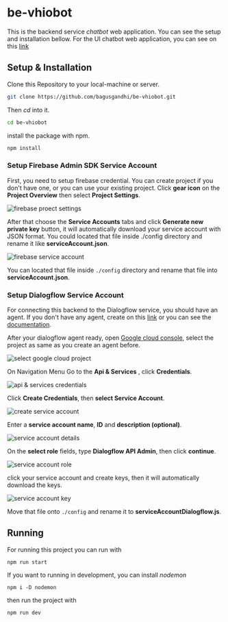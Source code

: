 
# be-vhiobot
This is the backend service *chatbot* web application. You can see the setup and installation bellow.
For the UI chatbot web application, you can see on this [link](#)

## Setup & Installation

Clone this Repository to your local-machine or server.

```sh
git clone https://github.com/bagusgandhi/be-vhiobot.git
```
Then *cd* into it.
```sh
cd be-vhiobot
```
install the package with npm.

```sh
npm install
```


### Setup Firebase Admin SDK Service Account
First, you need to setup firebase credential. You can create project if you don't have one, or you can use your existing project. Click **gear icon** on the **Project Overview** then select **Project Settings**. 

![firebase proect settings](https://drive.google.com/uc?export=view&id=1pDtauZUp51Kp_3E2XlX3BlUm2caiRrpR)

After that choose the **Service Accounts** tabs and click **Generate new private key** button, it will automatically download your service account with JSON format. You could located that file inside ./config directory and rename it like **serviceAccount.json**.

![firebase service account](https://drive.google.com/uc?export=view&id=17nmwxAdcqRNC0UCb2Ar_mDvlKIwXmuD3)

You can located that file inside `./config` directory and rename that file into **serviceAccount.json**.

### Setup Dialogflow Service Account
For connecting this backend to the Dialogflow service, you should have an agent. If you don't have any agent, create on this [link](https://dialogflow.cloud.google.com/) or you can see the [documentation](https://cloud.google.com/dialogflow/es/docs/quick/build-agent).

After your dialogflow agent ready, open [Google cloud console](https://cloud.google.com/), select the project as same as you create an agent before.

![select google cloud project](https://drive.google.com/uc?export=view&id=1EDgyA91_5jT_AMSDSuay6moiWCYOt7_y)

On Navigation Menu Go to the **Api & Services** , click **Credentials**.

![api & services credentials](https://drive.google.com/uc?export=view&id=14ufbObyMt20oeCCT81Cu4rCyUVYkhh12)

Click **Create Credentials**, then **select Service Account**.

![create service account](https://drive.google.com/uc?export=view&id=1Cpa4t8AFvRvEHXypMfe3sk84lf75COR0)

Enter a **service account name**, **ID** and **description (optional)**.

![service account details](https://drive.google.com/uc?export=view&id=1vNNEkeQczxdiHzQqGPrAP1o5shGp64Gv)

On the **select role** fields, type **Dialogflow API Admin**, then click **continue**.

![service account role](https://drive.google.com/uc?export=view&id=1D_nrVVaDyDYBxo93VvlbSbY9OLZe5tRo)

click your service account and create keys, then it will automatically download the keys.

![service account key](https://drive.google.com/uc?export=view&id=16K6eubpyBq1i2DKI3pIqB4_26lCe-7KL)

Move that file onto `./config` and rename it to **serviceAccountDialogflow.js**.

## Running 
For running this project you can run with

    npm run start

If you want to running in development, you can install *nodemon* 

    npm i -D nodemon

then run the project with

    npm run dev

